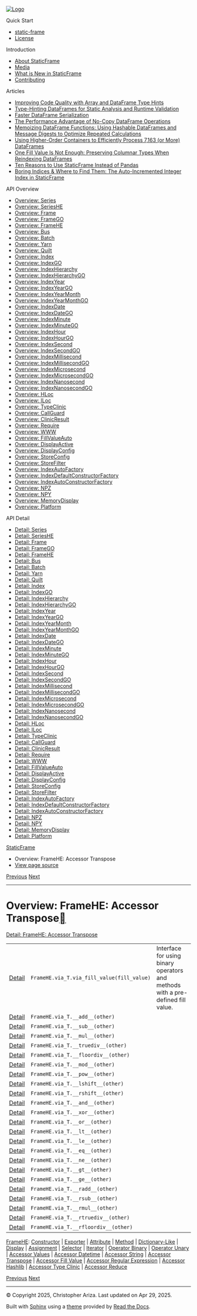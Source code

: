 [![Logo](../_static/sf-logo-web_icon-small.png)](../index.html)

Quick Start

* [static-frame](../readme.html)
* [License](../license.html)

Introduction

* [About StaticFrame](../intro.html)
* [Media](../intro.html#media)
* [What is New in StaticFrame](../new.html)
* [Contributing](../contributing.html)

Articles

* [Improving Code Quality with Array and DataFrame Type Hints](../articles/guard.html)
* [Type-Hinting DataFrames for Static Analysis and Runtime Validation](../articles/ftyping.html)
* [Faster DataFrame Serialization](../articles/serialize.html)
* [The Performance Advantage of No-Copy DataFrame Operations](../articles/no_copy.html)
* [Memoizing DataFrame Functions: Using Hashable DataFrames and Message Digests to Optimize Repeated Calculations](../articles/hash.html)
* [Using Higher-Order Containers to Efficiently Process 7,163 (or More) DataFrames](../articles/uhoc.html)
* [One Fill Value Is Not Enough: Preserving Columnar Types When Reindexing DataFrames](../articles/fill_value.html)
* [Ten Reasons to Use StaticFrame Instead of Pandas](../articles/upgrade.html)
* [Boring Indices & Where to Find Them: The Auto-Incremented Integer Index in StaticFrame](../articles/aiii.html)

API Overview

* [Overview: Series](series.html)
* [Overview: SeriesHE](series_he.html)
* [Overview: Frame](frame.html)
* [Overview: FrameGO](frame_go.html)
* [Overview: FrameHE](frame_he.html)
* [Overview: Bus](bus.html)
* [Overview: Batch](batch.html)
* [Overview: Yarn](yarn.html)
* [Overview: Quilt](quilt.html)
* [Overview: Index](index.html)
* [Overview: IndexGO](index_go.html)
* [Overview: IndexHierarchy](index_hierarchy.html)
* [Overview: IndexHierarchyGO](index_hierarchy_go.html)
* [Overview: IndexYear](index_year.html)
* [Overview: IndexYearGO](index_year_go.html)
* [Overview: IndexYearMonth](index_year_month.html)
* [Overview: IndexYearMonthGO](index_year_month_go.html)
* [Overview: IndexDate](index_date.html)
* [Overview: IndexDateGO](index_date_go.html)
* [Overview: IndexMinute](index_minute.html)
* [Overview: IndexMinuteGO](index_minute_go.html)
* [Overview: IndexHour](index_hour.html)
* [Overview: IndexHourGO](index_hour_go.html)
* [Overview: IndexSecond](index_second.html)
* [Overview: IndexSecondGO](index_second_go.html)
* [Overview: IndexMillisecond](index_millisecond.html)
* [Overview: IndexMillisecondGO](index_millisecond_go.html)
* [Overview: IndexMicrosecond](index_microsecond.html)
* [Overview: IndexMicrosecondGO](index_microsecond_go.html)
* [Overview: IndexNanosecond](index_nanosecond.html)
* [Overview: IndexNanosecondGO](index_nanosecond_go.html)
* [Overview: HLoc](hloc.html)
* [Overview: ILoc](iloc.html)
* [Overview: TypeClinic](type_clinic.html)
* [Overview: CallGuard](call_guard.html)
* [Overview: ClinicResult](clinic_result.html)
* [Overview: Require](require.html)
* [Overview: WWW](www.html)
* [Overview: FillValueAuto](fill_value_auto.html)
* [Overview: DisplayActive](display_active.html)
* [Overview: DisplayConfig](display_config.html)
* [Overview: StoreConfig](store_config.html)
* [Overview: StoreFilter](store_filter.html)
* [Overview: IndexAutoFactory](index_auto_factory.html)
* [Overview: IndexDefaultConstructorFactory](index_default_constructor_factory.html)
* [Overview: IndexAutoConstructorFactory](index_auto_constructor_factory.html)
* [Overview: NPZ](npz.html)
* [Overview: NPY](npy.html)
* [Overview: MemoryDisplay](memory_display.html)
* [Overview: Platform](platform.html)

API Detail

* [Detail: Series](../api_detail/series.html)
* [Detail: SeriesHE](../api_detail/series_he.html)
* [Detail: Frame](../api_detail/frame.html)
* [Detail: FrameGO](../api_detail/frame_go.html)
* [Detail: FrameHE](../api_detail/frame_he.html)
* [Detail: Bus](../api_detail/bus.html)
* [Detail: Batch](../api_detail/batch.html)
* [Detail: Yarn](../api_detail/yarn.html)
* [Detail: Quilt](../api_detail/quilt.html)
* [Detail: Index](../api_detail/index.html)
* [Detail: IndexGO](../api_detail/index_go.html)
* [Detail: IndexHierarchy](../api_detail/index_hierarchy.html)
* [Detail: IndexHierarchyGO](../api_detail/index_hierarchy_go.html)
* [Detail: IndexYear](../api_detail/index_year.html)
* [Detail: IndexYearGO](../api_detail/index_year_go.html)
* [Detail: IndexYearMonth](../api_detail/index_year_month.html)
* [Detail: IndexYearMonthGO](../api_detail/index_year_month_go.html)
* [Detail: IndexDate](../api_detail/index_date.html)
* [Detail: IndexDateGO](../api_detail/index_date_go.html)
* [Detail: IndexMinute](../api_detail/index_minute.html)
* [Detail: IndexMinuteGO](../api_detail/index_minute_go.html)
* [Detail: IndexHour](../api_detail/index_hour.html)
* [Detail: IndexHourGO](../api_detail/index_hour_go.html)
* [Detail: IndexSecond](../api_detail/index_second.html)
* [Detail: IndexSecondGO](../api_detail/index_second_go.html)
* [Detail: IndexMillisecond](../api_detail/index_millisecond.html)
* [Detail: IndexMillisecondGO](../api_detail/index_millisecond_go.html)
* [Detail: IndexMicrosecond](../api_detail/index_microsecond.html)
* [Detail: IndexMicrosecondGO](../api_detail/index_microsecond_go.html)
* [Detail: IndexNanosecond](../api_detail/index_nanosecond.html)
* [Detail: IndexNanosecondGO](../api_detail/index_nanosecond_go.html)
* [Detail: HLoc](../api_detail/hloc.html)
* [Detail: ILoc](../api_detail/iloc.html)
* [Detail: TypeClinic](../api_detail/type_clinic.html)
* [Detail: CallGuard](../api_detail/call_guard.html)
* [Detail: ClinicResult](../api_detail/clinic_result.html)
* [Detail: Require](../api_detail/require.html)
* [Detail: WWW](../api_detail/www.html)
* [Detail: FillValueAuto](../api_detail/fill_value_auto.html)
* [Detail: DisplayActive](../api_detail/display_active.html)
* [Detail: DisplayConfig](../api_detail/display_config.html)
* [Detail: StoreConfig](../api_detail/store_config.html)
* [Detail: StoreFilter](../api_detail/store_filter.html)
* [Detail: IndexAutoFactory](../api_detail/index_auto_factory.html)
* [Detail: IndexDefaultConstructorFactory](../api_detail/index_default_constructor_factory.html)
* [Detail: IndexAutoConstructorFactory](../api_detail/index_auto_constructor_factory.html)
* [Detail: NPZ](../api_detail/npz.html)
* [Detail: NPY](../api_detail/npy.html)
* [Detail: MemoryDisplay](../api_detail/memory_display.html)
* [Detail: Platform](../api_detail/platform.html)

[StaticFrame](../index.html)

* Overview: FrameHE: Accessor Transpose
* [View page source](../_sources/api_overview/frame_he-accessor_transpose.rst.txt)

[Previous](frame_he-accessor_string.html "Overview: FrameHE: Accessor String")
[Next](frame_he-accessor_fill_value.html "Overview: FrameHE: Accessor Fill Value")

---

# Overview: FrameHE: Accessor Transpose[](#overview-framehe-accessor-transpose "Link to this heading")

[Detail: FrameHE: Accessor Transpose](../api_detail/frame_he-accessor_transpose.html#api-detail-framehe-accessor-transpose)

|  |  |  |
| --- | --- | --- |
| [Detail](../api_detail/frame_he-accessor_transpose.html#api-sig-framehe-via-t-via-fill-value) | `FrameHE.via_T.via_fill_value(fill_value)` | Interface for using binary operators and methods with a pre-defined fill value. |
| [Detail](../api_detail/frame_he-accessor_transpose.html#api-sig-framehe-via-t-add) | `FrameHE.via_T.__add__(other)` |  |
| [Detail](../api_detail/frame_he-accessor_transpose.html#api-sig-framehe-via-t-sub) | `FrameHE.via_T.__sub__(other)` |  |
| [Detail](../api_detail/frame_he-accessor_transpose.html#api-sig-framehe-via-t-mul) | `FrameHE.via_T.__mul__(other)` |  |
| [Detail](../api_detail/frame_he-accessor_transpose.html#api-sig-framehe-via-t-truediv) | `FrameHE.via_T.__truediv__(other)` |  |
| [Detail](../api_detail/frame_he-accessor_transpose.html#api-sig-framehe-via-t-floordiv) | `FrameHE.via_T.__floordiv__(other)` |  |
| [Detail](../api_detail/frame_he-accessor_transpose.html#api-sig-framehe-via-t-mod) | `FrameHE.via_T.__mod__(other)` |  |
| [Detail](../api_detail/frame_he-accessor_transpose.html#api-sig-framehe-via-t-pow) | `FrameHE.via_T.__pow__(other)` |  |
| [Detail](../api_detail/frame_he-accessor_transpose.html#api-sig-framehe-via-t-lshift) | `FrameHE.via_T.__lshift__(other)` |  |
| [Detail](../api_detail/frame_he-accessor_transpose.html#api-sig-framehe-via-t-rshift) | `FrameHE.via_T.__rshift__(other)` |  |
| [Detail](../api_detail/frame_he-accessor_transpose.html#api-sig-framehe-via-t-and) | `FrameHE.via_T.__and__(other)` |  |
| [Detail](../api_detail/frame_he-accessor_transpose.html#api-sig-framehe-via-t-xor) | `FrameHE.via_T.__xor__(other)` |  |
| [Detail](../api_detail/frame_he-accessor_transpose.html#api-sig-framehe-via-t-or) | `FrameHE.via_T.__or__(other)` |  |
| [Detail](../api_detail/frame_he-accessor_transpose.html#api-sig-framehe-via-t-lt) | `FrameHE.via_T.__lt__(other)` |  |
| [Detail](../api_detail/frame_he-accessor_transpose.html#api-sig-framehe-via-t-le) | `FrameHE.via_T.__le__(other)` |  |
| [Detail](../api_detail/frame_he-accessor_transpose.html#api-sig-framehe-via-t-eq) | `FrameHE.via_T.__eq__(other)` |  |
| [Detail](../api_detail/frame_he-accessor_transpose.html#api-sig-framehe-via-t-ne) | `FrameHE.via_T.__ne__(other)` |  |
| [Detail](../api_detail/frame_he-accessor_transpose.html#api-sig-framehe-via-t-gt) | `FrameHE.via_T.__gt__(other)` |  |
| [Detail](../api_detail/frame_he-accessor_transpose.html#api-sig-framehe-via-t-ge) | `FrameHE.via_T.__ge__(other)` |  |
| [Detail](../api_detail/frame_he-accessor_transpose.html#api-sig-framehe-via-t-radd) | `FrameHE.via_T.__radd__(other)` |  |
| [Detail](../api_detail/frame_he-accessor_transpose.html#api-sig-framehe-via-t-rsub) | `FrameHE.via_T.__rsub__(other)` |  |
| [Detail](../api_detail/frame_he-accessor_transpose.html#api-sig-framehe-via-t-rmul) | `FrameHE.via_T.__rmul__(other)` |  |
| [Detail](../api_detail/frame_he-accessor_transpose.html#api-sig-framehe-via-t-rtruediv) | `FrameHE.via_T.__rtruediv__(other)` |  |
| [Detail](../api_detail/frame_he-accessor_transpose.html#api-sig-framehe-via-t-rfloordiv) | `FrameHE.via_T.__rfloordiv__(other)` |  |

[FrameHE](frame_he.html#api-overview-framehe): [Constructor](frame_he-constructor.html#api-overview-framehe-constructor) | [Exporter](frame_he-exporter.html#api-overview-framehe-exporter) | [Attribute](frame_he-attribute.html#api-overview-framehe-attribute) | [Method](frame_he-method.html#api-overview-framehe-method) | [Dictionary-Like](frame_he-dictionary_like.html#api-overview-framehe-dictionary-like) | [Display](frame_he-display.html#api-overview-framehe-display) | [Assignment](frame_he-assignment.html#api-overview-framehe-assignment) | [Selector](frame_he-selector.html#api-overview-framehe-selector) | [Iterator](frame_he-iterator.html#api-overview-framehe-iterator) | [Operator Binary](frame_he-operator_binary.html#api-overview-framehe-operator-binary) | [Operator Unary](frame_he-operator_unary.html#api-overview-framehe-operator-unary) | [Accessor Values](frame_he-accessor_values.html#api-overview-framehe-accessor-values) | [Accessor Datetime](frame_he-accessor_datetime.html#api-overview-framehe-accessor-datetime) | [Accessor String](frame_he-accessor_string.html#api-overview-framehe-accessor-string) | [Accessor Transpose](#api-overview-framehe-accessor-transpose) | [Accessor Fill Value](frame_he-accessor_fill_value.html#api-overview-framehe-accessor-fill-value) | [Accessor Regular Expression](frame_he-accessor_regular_expression.html#api-overview-framehe-accessor-regular-expression) | [Accessor Hashlib](frame_he-accessor_hashlib.html#api-overview-framehe-accessor-hashlib) | [Accessor Type Clinic](frame_he-accessor_type_clinic.html#api-overview-framehe-accessor-type-clinic) | [Accessor Reduce](frame_he-accessor_reduce.html#api-overview-framehe-accessor-reduce)

[Previous](frame_he-accessor_string.html "Overview: FrameHE: Accessor String")
[Next](frame_he-accessor_fill_value.html "Overview: FrameHE: Accessor Fill Value")

---

© Copyright 2025, Christopher Ariza.
Last updated on Apr 29, 2025.

Built with [Sphinx](https://www.sphinx-doc.org/) using a
[theme](https://github.com/readthedocs/sphinx_rtd_theme)
provided by [Read the Docs](https://readthedocs.org).